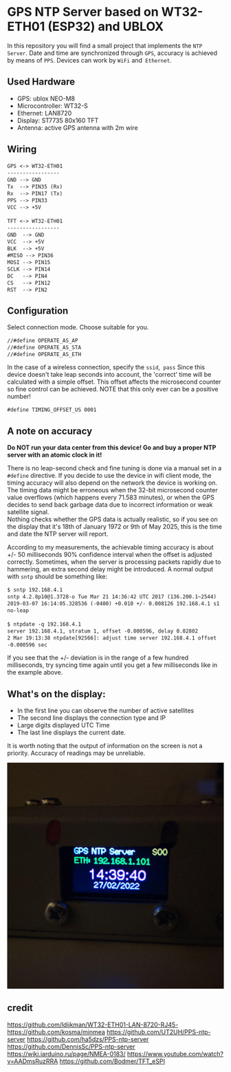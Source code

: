 # GPS NTP Server based on WT32-ETH01 (ESP32) and UBLOX

In this repository you will find a small project that implements the `NTP Server`. Date and time are synchronized through `GPS`, accuracy is achieved by means of `PPS`. Devices can work by `WiFi` and` Ethernet`.

## Used Hardware

- GPS: ublox NEO-M8
- Microcontroller: WT32-S
- Ethernet: LAN8720
- Display: ST7735 80x160 TFT
- Antenna: active GPS antenna with 2m wire

## Wiring

```
GPS <-> WT32-ETH01
-----------------
GND --> GND
Tx  --> PIN35 (Rx)
Rx  --> PIN17 (Tx)
PPS --> PIN33 
VCC --> +5V

TFT <-> WT32-ETH01
-----------------
GND  --> GND
VCC  --> +5V
BLK  --> +5V
#MISO --> PIN36
MOSI --> PIN15
SCLK --> PIN14 
DC   --> PIN4 
CS   --> PIN12
RST  --> PIN2
```

## Configuration 

Select connection mode. Choose suitable for you. 
```
//#define OPERATE_AS_AP
//#define OPERATE_AS_STA
//#define OPERATE_AS_ETH
```
In the case of a wireless connection, specify the `ssid`,` pass` 
Since this device doesn't take leap seconds into account, the 'correct' time will be calculated with a simple offset.
This offset affects the microsecond counter so fine control can be achieved.
NOTE that this only ever can be a positive number!
```
#define TIMING_OFFSET_US 0001
```

## A note on accuracy

**Do NOT run your data center from this device! Go and buy a proper NTP server with an atomic clock in it!**  

There is no leap-second check and fine tuning is done via a manual set in a `#define` directive. If you decide to use the device in wifi client mode, the timing accuracy will also depend on the network the device is working on.  
The timing data might be erroneous when the 32-bit microsecond counter value overflows (which happens every 71.583 minutes), or when the GPS decides to send back garbage data due to incorrect information or weak satellite signal.  
Nothing checks whether the GPS data is actually realistic, so if you see on the display that it's 18th of January 1972 or 9th of May 2025, this is the time and date the NTP server will report.

According to my measurements, the achievable timing accuracy is about +/- 50 milliseconds 90% confidence interval when the offset is adjusted correctly.
Sometimes, when the server is processing packets rapidly due to hammering, an extra second delay might be introduced. A normal output with `sntp` should be something like:  
```
$ sntp 192.168.4.1
sntp 4.2.8p10@1.3728-o Tue Mar 21 14:36:42 UTC 2017 (136.200.1~2544)
2019-03-07 16:14:05.328536 (-0400) +0.010 +/- 0.008126 192.168.4.1 s1 no-leap

$ ntpdate -q 192.168.4.1
server 192.168.4.1, stratum 1, offset -0.000596, delay 0.02802
2 Mar 19:13:38 ntpdate[92566]: adjust time server 192.168.4.1 offset -0.000596 sec
```
If you see that the +/- deviation is in the range of a few hundred milliseconds, try syncing time again until you get a few milliseconds like in the example above.


## What's on the display:

- In the first line you can observe the number of active satellites 
- The second line displays the connection type and IP
- Large digits displayed UTC Time 
- The last line displays the current date. 

It is worth noting that the output of information on the screen is not a priority. Accuracy of readings may be unreliable. 


![display0](design/display0.jpg)

## credit

https://github.com/ldijkman/WT32-ETH01-LAN-8720-RJ45-
https://github.com/kosma/minmea
https://github.com/UT2UH/PPS-ntp-server
https://github.com/ha5dzs/PPS-ntp-server
https://github.com/DennisSc/PPS-ntp-server
https://wiki.iarduino.ru/page/NMEA-0183/
https://www.youtube.com/watch?v=AADmsRuzRRA
https://github.com/Bodmer/TFT_eSPI

